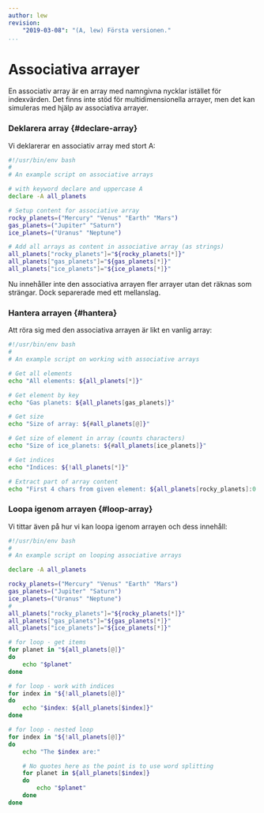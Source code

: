 ```yaml
---
author: lew
revision:
    "2019-03-08": "(A, lew) Första versionen."
...
```


Associativa arrayer
=======================

En associativ array är en array med namngivna nycklar istället för indexvärden. Det finns inte stöd för multidimensionella arrayer, men det kan simuleras med hjälp av associativa arrayer.  


### Deklarera array {#declare-array}

Vi deklarerar en associativ array med stort A:

```bash
#!/usr/bin/env bash
#
# An example script on associative arrays

# with keyword declare and uppercase A
declare -A all_planets

# Setup content for associative array
rocky_planets=("Mercury" "Venus" "Earth" "Mars")
gas_planets=("Jupiter" "Saturn")
ice_planets=("Uranus" "Neptune")

# Add all arrays as content in associative array (as strings)
all_planets["rocky_planets"]="${rocky_planets[*]}"
all_planets["gas_planets"]="${gas_planets[*]}"
all_planets["ice_planets"]="${ice_planets[*]}"
```

Nu innehåller inte den associativa arrayen fler arrayer utan det räknas som strängar. Dock separerade med ett mellanslag.



### Hantera arrayen {#hantera}

Att röra sig med den associativa arrayen är likt en vanlig array:

```bash
#!/usr/bin/env bash
#
# An example script on working with associative arrays

# Get all elements
echo "All elements: ${all_planets[*]}"

# Get element by key
echo "Gas planets: ${all_planets[gas_planets]}"

# Get size
echo "Size of array: ${#all_planets[@]}"

# Get size of element in array (counts characters)
echo "Size of ice_planets: ${#all_planets[ice_planets]}"

# Get indices
echo "Indices: ${!all_planets[*]}"

# Extract part of array content
echo "First 4 chars from given element: ${all_planets[rocky_planets]:0:4}"
```



### Loopa igenom arrayen {#loop-array}

Vi tittar även på hur vi kan loopa igenom arrayen och dess innehåll:

```bash
#!/usr/bin/env bash
#
# An example script on looping associative arrays

declare -A all_planets

rocky_planets=("Mercury" "Venus" "Earth" "Mars")
gas_planets=("Jupiter" "Saturn")
ice_planets=("Uranus" "Neptune")
#
all_planets["rocky_planets"]="${rocky_planets[*]}"
all_planets["gas_planets"]="${gas_planets[*]}"
all_planets["ice_planets"]="${ice_planets[*]}"

# for loop - get items
for planet in "${all_planets[@]}"
do
    echo "$planet"
done

# for loop - work with indices
for index in "${!all_planets[@]}"
do
    echo "$index: ${all_planets[$index]}"
done

# for loop - nested loop
for index in "${!all_planets[@]}"
do
    echo "The $index are:"

    # No quotes here as the point is to use word splitting
    for planet in ${all_planets[$index]}
    do
        echo "$planet"
    done
done
```
